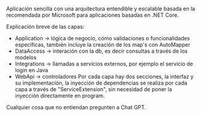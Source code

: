 Aplicación sencilla con una arquitectura entendible y escalable basada en la recomendada por Microsoft para aplicaciones basadas en .NET Core.

Explicación breve de las capas:
- Application -> lógica de negocio, cómo validaciones o funcionalidades específicas, también incluye la creación de los map's con AutoMapper
- DataAccess -> interación con la db, es decir consultas a través de los modelos
- Integrations -> llamadas a servicios externos, por ejemplo el servicio de login en Java
- WebApi -> controladores
Por cada capa hay dos secciones, la interfaz y su implementación, la inyección de dependencias se realiza por cada capa a través de "ServiceExtension", sin necesidad
de poner la inyección directamente en program.

Cualquier cosa que no entiendan pregunten a Chat GPT.
